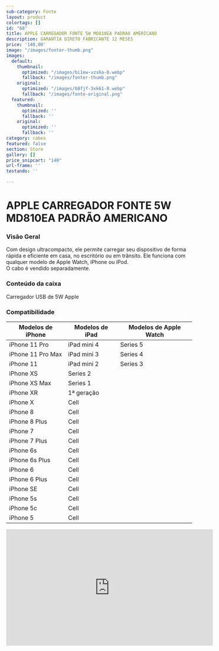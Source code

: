 ```yaml
---
sub-category: Fonte
layout: product
colortags: []
id: "68"
title: APPLE CARREGADOR FONTE 5W MD810EA PADRAO AMERICANO
description: GARANTIA DIRETO FABRICANTE 12 MESES
price: '140,00'
image: "/images/fonter-thumb.png"
images:
  default:
    thumbnail:
      optimized: "/images/bi1ew-vzs6a-0.webp"
      fallback: "/images/fonter-thumb.png"
    original:
      optimized: "/images/b8fjf-3xk61-0.webp"
      fallback: "/images/fonte-original.png"
  featured:
    thumbnail:
      optimized: ''
      fallback: ''
    original:
      optimized: ''
      fallback: ''
category: cabos
featured: false
section: Store
gallery: []
price_snipcart: "140"
url-frame: ''
testando: ''

---
```

# APPLE CARREGADOR FONTE 5W MD810EA PADRÃO AMERICANO

### 

### Visão Geral

Com design ultracompacto, ele permite carregar seu dispositivo de forma rápida e eficiente em casa, no escritório ou em trânsito. Ele funciona com qualquer modelo de Apple Watch, iPhone ou iPod.  
O cabo é vendido separadamente.

### Conteúdo da caixa

Carregador USB de 5W Apple

### Compatibilidade

| Modelos de iPhone | Modelos de iPad | Modelos de Apple Watch |
| --- | --- | --- |
| iPhone 11 Pro | iPad mini 4 | Series 5 |
| iPhone 11 Pro Max | iPad mini 3 | Series 4 |
| iPhone 11 | iPad mini 2 | Series 3 |
| iPhone XS | Series 2 |  |
| iPhone XS Max | Series 1 |  |
| iPhone XR | 1ª geração |  |
| iPhone X | Cell |  |
| iPhone 8 | Cell |  |
| iPhone 8 Plus | Cell |  |
| iPhone 7 | Cell |  |
| iPhone 7 Plus | Cell |  |
| iPhone 6s | Cell |  |
| iPhone 6s Plus | Cell |  |
| iPhone 6 | Cell |  |
| iPhone 6 Plus | Cell |  |
| iPhone SE | Cell |  |
| iPhone 5s | Cell |  |
| iPhone 5c | Cell |  |
| iPhone 5 | Cell |  |

<iframe
width="560"
height="315"
src="https://www.youtube.com/embed/lUd9SQCkDj0"
frameborder="0"
allow="accelerometer;
autoplay;
encrypted-media;
gyroscope;
picture-in-picture"
allowfullscreen

> 

</iframe>